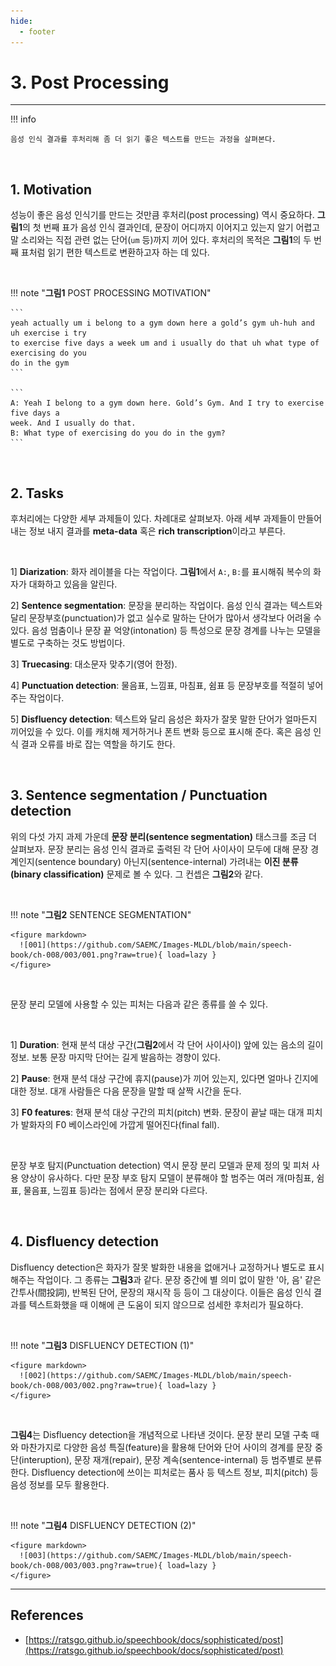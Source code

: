 ```yaml
---
hide:
  - footer
---
```


# 3. Post Processing

---

!!! info

    음성 인식 결과를 후처리해 좀 더 읽기 좋은 텍스트를 만드는 과정을 살펴본다.

<br/>

## 1. Motivation

성능이 좋은 음성 인식기를 만드는 것만큼 후처리(post processing) 역시 중요하다. **그림1**의 첫 번째 표가 음성 인식 결과인데, 문장이 어디까지 이어지고 있는지 알기 어렵고 말 소리와는 직접 관련 없는 단어(`um` 등)까지 끼어 있다. 후처리의 목적은 **그림1**의 두 번째 표처럼 읽기 편한 텍스트로 변환하고자 하는 데 있다.

<br/>

!!! note "**그림1** POST PROCESSING MOTIVATION"

    ```
    yeah actually um i belong to a gym down here a gold’s gym uh-huh and uh exercise i try
    to exercise five days a week um and i usually do that uh what type of exercising do you
    do in the gym
    ```

    ```
    A: Yeah I belong to a gym down here. Gold’s Gym. And I try to exercise five days a
    week. And I usually do that.
    B: What type of exercising do you do in the gym?
    ```

<br/>

## 2. Tasks

후처리에는 다양한 세부 과제들이 있다. 차례대로 살펴보자. 아래 세부 과제들이 만들어 내는 정보 내지 결과를 **meta-data** 혹은 **rich transcription**이라고 부른다.

<br/>

1] **Diarization**: 화자 레이블을 다는 작업이다. **그림1**에서 `A:`, `B:`를 표시해줘 복수의 화자가 대화하고 있음을 알린다.

2] **Sentence segmentation**: 문장을 분리하는 작업이다. 음성 인식 결과는 텍스트와 달리 문장부호(punctuation)가 없고 실수로 말하는 단어가 많아서 생각보다 어려울 수 있다. 음성 멈춤이나 문장 끝 억양(intonation) 등 특성으로 문장 경계를 나누는 모델을 별도로 구축하는 것도 방법이다.

3] **Truecasing**: 대소문자 맞추기(영어 한정).

4] **Punctuation detection**: 물음표, 느낌표, 마침표, 쉼표 등 문장부호를 적절히 넣어주는 작업이다.

5] **Disfluency detection**: 텍스트와 달리 음성은 화자가 잘못 말한 단어가 얼마든지 끼어있을 수 있다. 이를 캐치해 제거하거나 폰트 변화 등으로 표시해 준다. 혹은 음성 인식 결과 오류를 바로 잡는 역할을 하기도 한다.

<br/>

## 3. Sentence segmentation / Punctuation detection

위의 다섯 가지 과제 가운데 **문장 분리(sentence segmentation)** 태스크를 조금 더 살펴보자. 문장 분리는 음성 인식 결과로 출력된 각 단어 사이사이 모두에 대해 문장 경계인지(sentence boundary) 아닌지(sentence-internal) 가려내는 **이진 분류(binary classification)** 문제로 볼 수 있다. 그 컨셉은 **그림2**와 같다.

<br/>

!!! note "**그림2** SENTENCE SEGMENTATION"

    <figure markdown>
      ![001](https://github.com/SAEMC/Images-MLDL/blob/main/speech-book/ch-008/003/001.png?raw=true){ load=lazy }
    </figure>

<br/>

문장 분리 모델에 사용할 수 있는 피처는 다음과 같은 종류를 쓸 수 있다.

<br/>

1] **Duration**: 현재 분석 대상 구간(**그림2**에서 각 단어 사이사이) 앞에 있는 음소의 길이 정보. 보통 문장 마지막 단어는 길게 발음하는 경향이 있다.

2] **Pause**: 현재 분석 대상 구간에 휴지(pause)가 끼어 있는지, 있다면 얼마나 긴지에 대한 정보. 대개 사람들은 다음 문장을 말할 때 살짝 시간을 둔다.

3] **F0 features**: 현재 분석 대상 구간의 피치(pitch) 변화. 문장이 끝날 때는 대개 피치가 발화자의 F0 베이스라인에 가깝게 떨어진다(final fall).

<br/>

문장 부호 탐지(Punctuation detection) 역시 문장 분리 모델과 문제 정의 및 피처 사용 양상이 유사하다. 다만 문장 부호 탐지 모델이 분류해야 할 범주는 여러 개(마침표, 쉼표, 물음표, 느낌표 등)라는 점에서 문장 분리와 다르다.

<br/>

## 4. Disfluency detection

Disfluency detection은 화자가 잘못 발화한 내용을 없애거나 교정하거나 별도로 표시해주는 작업이다. 그 종류는 **그림3**과 같다. 문장 중간에 별 의미 없이 말한 '아, 음' 같은 간투사(間投詞), 반복된 단어, 문장의 재시작 등 등이 그 대상이다. 이들은 음성 인식 결과를 텍스트화했을 때 이해에 큰 도움이 되지 않으므로 섬세한 후처리가 필요하다.

<br/>

!!! note "**그림3** DISFLUENCY DETECTION (1)"

    <figure markdown>
      ![002](https://github.com/SAEMC/Images-MLDL/blob/main/speech-book/ch-008/003/002.png?raw=true){ load=lazy }
    </figure>

<br/>

**그림4**는 Disfluency detection을 개념적으로 나타낸 것이다. 문장 분리 모델 구축 때와 마찬가지로 다양한 음성 특질(feature)을 활용해 단어와 단어 사이의 경계를 문장 중단(interuption), 문장 재개(repair), 문장 계속(sentence-internal) 등 범주별로 분류한다. Disfluency detection에 쓰이는 피처로는 품사 등 텍스트 정보, 피치(pitch) 등 음성 정보를 모두 활용한다.

<br/>

!!! note "**그림4** DISFLUENCY DETECTION (2)"

    <figure markdown>
      ![003](https://github.com/SAEMC/Images-MLDL/blob/main/speech-book/ch-008/003/003.png?raw=true){ load=lazy }
    </figure>

---

## References

- [https://ratsgo.github.io/speechbook/docs/sophisticated/post](https://ratsgo.github.io/speechbook/docs/sophisticated/post)
